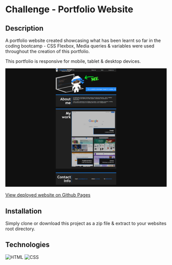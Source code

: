 # Challenge - Portfolio Website

## Description

A portfolio website created showcasing what has been learnt so far in the coding bootcamp - CSS Flexbox, Media queries & variables were used throughout the creation of this portfolio.

This portfolio is responsive for mobile, tablet & desktop devices.


![Screenshot of website](./images/Gurdeep-Bangar-Web-Developer.png)

[View deployed website on Github Pages](https://gurdeep-ninja.github.io/portfolio/)

## Installation

Simply clone or download this project as a zip file & extract to your websites root directory.

## Technologies
![HTML](https://img.shields.io/badge/html-25%25-red) ![CSS](https://img.shields.io/badge/css-75%25-blue)